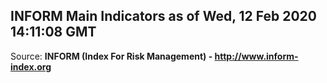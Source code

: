 ## INFORM Main Indicators as of Wed, 12 Feb 2020 14:11:08 GMT

Source: **INFORM (Index For Risk Management) - http://www.inform-index.org**